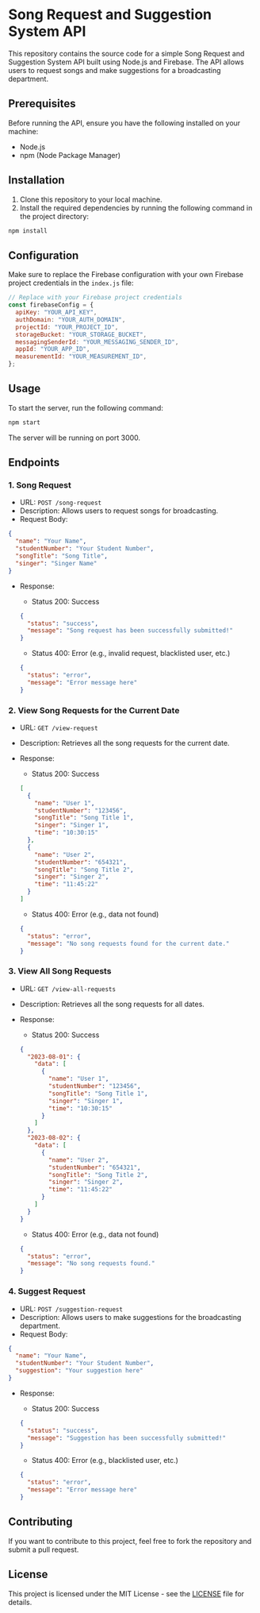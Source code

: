 # Song Request and Suggestion System API

This repository contains the source code for a simple Song Request and Suggestion System API built using Node.js and Firebase. The API allows users to request songs and make suggestions for a broadcasting department.

## Prerequisites

Before running the API, ensure you have the following installed on your machine:

- Node.js
- npm (Node Package Manager)

## Installation

1. Clone this repository to your local machine.
2. Install the required dependencies by running the following command in the project directory:

```bash
npm install
```

## Configuration

Make sure to replace the Firebase configuration with your own Firebase project credentials in the `index.js` file:

```javascript
// Replace with your Firebase project credentials
const firebaseConfig = {
  apiKey: "YOUR_API_KEY",
  authDomain: "YOUR_AUTH_DOMAIN",
  projectId: "YOUR_PROJECT_ID",
  storageBucket: "YOUR_STORAGE_BUCKET",
  messagingSenderId: "YOUR_MESSAGING_SENDER_ID",
  appId: "YOUR_APP_ID",
  measurementId: "YOUR_MEASUREMENT_ID",
};
```

## Usage

To start the server, run the following command:

```bash
npm start
```

The server will be running on port 3000.

## Endpoints

### 1. Song Request

- URL: `POST /song-request`
- Description: Allows users to request songs for broadcasting.
- Request Body:

```json
{
  "name": "Your Name",
  "studentNumber": "Your Student Number",
  "songTitle": "Song Title",
  "singer": "Singer Name"
}
```

- Response:

  - Status 200: Success

  ```json
  {
    "status": "success",
    "message": "Song request has been successfully submitted!"
  }
  ```

  - Status 400: Error (e.g., invalid request, blacklisted user, etc.)

  ```json
  {
    "status": "error",
    "message": "Error message here"
  }
  ```

### 2. View Song Requests for the Current Date

- URL: `GET /view-request`
- Description: Retrieves all the song requests for the current date.
- Response:

  - Status 200: Success

  ```json
  [
    {
      "name": "User 1",
      "studentNumber": "123456",
      "songTitle": "Song Title 1",
      "singer": "Singer 1",
      "time": "10:30:15"
    },
    {
      "name": "User 2",
      "studentNumber": "654321",
      "songTitle": "Song Title 2",
      "singer": "Singer 2",
      "time": "11:45:22"
    }
  ]
  ```

  - Status 400: Error (e.g., data not found)

  ```json
  {
    "status": "error",
    "message": "No song requests found for the current date."
  }
  ```

### 3. View All Song Requests

- URL: `GET /view-all-requests`
- Description: Retrieves all the song requests for all dates.
- Response:

  - Status 200: Success

  ```json
  {
    "2023-08-01": {
      "data": [
        {
          "name": "User 1",
          "studentNumber": "123456",
          "songTitle": "Song Title 1",
          "singer": "Singer 1",
          "time": "10:30:15"
        }
      ]
    },
    "2023-08-02": {
      "data": [
        {
          "name": "User 2",
          "studentNumber": "654321",
          "songTitle": "Song Title 2",
          "singer": "Singer 2",
          "time": "11:45:22"
        }
      ]
    }
  }
  ```

  - Status 400: Error (e.g., data not found)

  ```json
  {
    "status": "error",
    "message": "No song requests found."
  }
  ```

### 4. Suggest Request

- URL: `POST /suggestion-request`
- Description: Allows users to make suggestions for the broadcasting department.
- Request Body:

```json
{
  "name": "Your Name",
  "studentNumber": "Your Student Number",
  "suggestion": "Your suggestion here"
}
```

- Response:

  - Status 200: Success

  ```json
  {
    "status": "success",
    "message": "Suggestion has been successfully submitted!"
  }
  ```

  - Status 400: Error (e.g., blacklisted user, etc.)

  ```json
  {
    "status": "error",
    "message": "Error message here"
  }
  ```

## Contributing

If you want to contribute to this project, feel free to fork the repository and submit a pull request.

## License

This project is licensed under the MIT License - see the [LICENSE](LICENSE) file for details.
